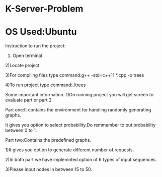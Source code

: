 # K-Server-Problem
# OS Used:Ubuntu
Instruction to run the project:
1) Open terminal

2)Locate project

3)For compiling files type command:g++ -std=c++11 *.cpp -o trees

4)To run project type command:./trees

Some important information.
1)On running project you will get screen to evaluate part or part 2

Part one:It contains the environment for handling randomly generating graphs.

It gives you option to select probability.Do remmember to put probability between 0 to 1.

Part two:Contains the predefined graphs.

1)It gives you option to generate different number of requests.

2)In both part we have implemnted option of 6 types of input sequences.

3)Please input nodes in between 15 to 50.
